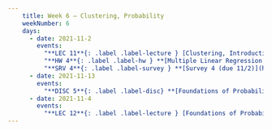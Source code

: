 ```yaml
---
    title: Week 6 – Clustering, Probability
    weekNumber: 6
    days:
      - date: 2021-11-2
        events:
          "**LEC 11**{: .label .label-lecture } [Clustering, Introduction to Probability](../resources/lecture/lec11-filled.pdf) ([blank](../resources/lecture/lec11-blank.pdf)) ([code](http://datahub.ucsd.edu/user-redirect/git-sync?repo=https://github.com/dsc-courses/dsc40a-2021-fa&subPath=lectures/lec11/lec11.ipynb))":
          "**HW 4**{: .label .label-hw } **[Multiple Linear Regression and Feature Engineering (due 11/2)](../resources/homework/hw04.pdf)**":
          "**SRV 4**{: .label .label-survey } **[Survey 4 (due 11/2)](https://docs.google.com/forms/d/e/1FAIpQLScWObFir1OeM9nes5vXqG-97xCZUkiwKyJSITDs4O6RW4ZRGw/viewform)**":
      - date: 2021-11-13
        events:
          "**DISC 5**{: .label .label-disc} **[Foundations of Probability (due 11/4)](../resources/groupwork/groupwork05.pdf)**":
      - date: 2021-11-4
        events:
          "**LEC 12**{: .label .label-lecture } [Foundations of Probability](../resources/lecture/lec12-filled.pdf) ([blank](../resources/lecture/lec12-blank.pdf))":
---
```

